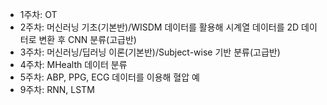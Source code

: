 * 1주차: OT
* 2주차: 머신러닝 기초(기본반)/WISDM 데이터를 활용해 시계열 데이터를 2D 데이터로 변환 후 CNN 분류(고급반)
* 3주차: 머신러닝/딥러닝 이론(기본반)/Subject-wise 기반 분류(고급반)
* 4주차: MHealth 데이터 분류
* 5주차: ABP, PPG, ECG 데이터를 이용해 혈압 예
* 9주차: RNN, LSTM
